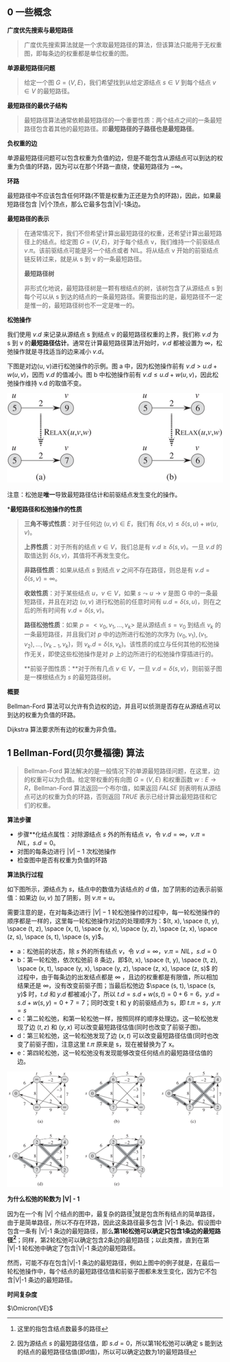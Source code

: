 ## 0 一些概念

**广度优先搜索与最短路径**

> 广度优先搜索算法就是一个求取最短路径的算法，但该算法只能用于无权重图，即每条边的权重都是单位权重的图。

**单源最短路径问题**

> 给定一个图 $G=(V, E)$，我们希望找到从给定源结点 $s \in V$ 到每个结点 $v \in V$ 的最短路径。

**最短路径的最优子结构**

> 最短路径算法通常依赖最短路径的一个重要性质：两个结点之间的一条最短路径包含着其他的最短路径。即**最短路径的子路径也是最短路径**。

**负权重的边**

单源最短路径问题可以包含权重为负值的边，但是不能包含从源结点可以到达的权重为负值的环路，因为可以在那个环路一直绕，使最短路径为 $-\infty$。

**环路**

最短路径中不应该包含任何环路(不管是权重为正还是为负的环路)，因此，如果最短路径包含 |V|个顶点，那么它最多包含|V|-1条边。

**最短路径的表示**

> 在通常情况下，我们不但希望计算出最短路径的权重，还希望计算出最短路径上的结点。给定图 $G=(V, E)$，对于每个结点 v，我们维持一个前驱结点 $v.\pi$。该前驱结点可能是另一个结点或者 NIL。将从结点 v 开始的前驱结点链反转过来，就是从 s 到 v 的一条最短路径。
>
> **最短路径树**
>
> 非形式化地说，最短路径树是一颗有根结点的树，该树包含了从源结点 s 到每个可以从 s 到达的结点的一条最短路径。需要指出的是，最短路径不一定是惟一的，最短路径树也不一定是唯一的。

**松弛操作**

我们使用 $v.d$ 来记录从源结点 s 到结点 v 的最短路径权重的上界，我们称 $v.d$ 为 s 到 v 的**最短路径估计**。通常在计算最短路径算法开始时，$v.d$ 都被设置为 $\infty$，松弛操作就是寻找适当的边来减小 $v.d$。

下图是对边(u, v)进行松弛操作的示例。图 a 中，因为松弛操作前有 $v.d > u.d + w(u, v)$，因而 $v.d$ 的值减小。图 b 中松弛操作前有 $v.d \leqslant u.d + w(u, v)$，因此松弛操作维持 v.d 的取值不变。

![PathWeightRelax](../static/image/PathWeightRelax.png)

注意：松弛是**唯一**导致最短路径估计和前驱结点发生变化的操作。

***最短路径和松弛操作的性质**

> **三角不等式性质**：对于任何边 $(u, v) \in E$，我们有 $\delta(s, v) \leqslant \delta(s, u) + w(u, v)$。
>
> **上界性质**：对于所有的结点 $v \in V$，我们总是有 $v.d \geqslant \delta(s, v)$。一旦 $v.d$ 的取值达到 $\delta(s, v)$，其值将不再发生变化。
>
> **非路径性质**：如果从结点 $s$ 到结点 $v$ 之间不存在路径，则总是有 $v.d  = \delta(s, v) = \infty$。
>
> **收敛性质**：对于某些结点 $u，v \in V$，如果 $s \leadsto u \rightarrow v$ 是图 G 中的一条最短路径，并且在对边 $(u, v)$ 进行松弛前的任意时间有 $u.d = \delta(s, u)$，则在之后的所有时间有 $v.d = \delta(s, v)$。
>
> **路径松弛性质**：如果 $p=<v_0, v_1, ... , v_k>$ 是从源结点 $s=v_0$ 到结点 $v_k$ 的一条最短路径，并且我们对 $p$ 中的边所进行松弛的次序为 $(v_0, v_1), (v_1, v_2), ... , (v_{k-1}, v_k)$，则 $v_k.d=\delta(s, v_k)$。该性质的成立与任何其他的松弛操作无关，即使这些松弛操作是对 $p$ 上的边所进行的松弛操作穿插进行的。
>
> **前驱子图性质：**对于所有几点 $v \in V$，一旦 $v.d = \delta(s, v)$，则前驱子图是一棵根结点为 $s$ 的最短路径树。

**概要**

Bellman-Ford 算法可以允许有负边权的边，并且可以侦测是否存在从源结点可以到达的权重为负值的环路。

Dijkstra 算法要求所有边的权重为非负值。



## 1 Bellman-Ford(贝尔曼福德) 算法

> Bellman-Ford 算法解决的是一般情况下的单源最短路径问题，在这里，边的权重可以为负值。给定带权重的有向图 $G=(V, E)$ 和权重函数 $w: E\rightarrow R$，Bellman-Ford 算法返回一个布尔值，如果返回 $FALSE$ 则表明有从源结点可达的权重为负的环路，否则返回 $TRUE$ 表示已经计算出最短路径和它们的权重。

**算法步骤**

- 步骤**化结点属性：对除源结点 $s$ 外的所有结点 $v$，令 $v.d = \infty$，$v.\pi = NIL$，$s.d = 0$。
- 对图的每条边进行 $|V| -1$ 次松弛操作
- 检查图中是否有权重为负值的环路

**算法执行过程**

如下图所示，源结点为 $s$，结点中的数值为该结点的 $d$ 值，加了阴影的边表示前驱值：如果边 $(u, v)$ 加了阴影，则 $v.\pi = u$。

需要注意的是，在对每条边进行 $|V| -1$ 轮松弛操作的过程中，每一轮松弛操作的顺序都是一样的，这里每一轮松弛操作对边的处理顺序为：$(t, x), \space (t, y),  \space (t, z),  \space (x, t),  \space (y, x),  \space (y, z),  \space (z, x),  \space (z, s),  \space (s, t),  \space (s, y)$。

- a：松弛前的状态，除 $s$ 外的所有结点 $v$，令 $v.d = \infty$，$v.\pi = NIL$，$s.d = 0$
- b：第一轮松弛，依次松弛前 8 条边，即$(t, x), \space (t, y),  \space (t, z),  \space (x, t),  \space (y, x),  \space (y, z),  \space (z, x),  \space (z, s)$ 的过程中，由于每条边的出发结点都是 $\infty$ ，且边的权重都是有限值，所以相加结果还是 $\infty$，没有改变前驱子图；当最后松弛边 $\space (s, t),  \space (s, y)$ 时，$t.d$ 和 $y.d$ 都被减小了，所以 $t.d = s.d + w(s, t) = 0 + 6 = 6$，$y.d = s.d + w(s, y) = 0 + 7 = 7$；同时改变 t 和 y 的前驱结点为 s，即 $t.\pi = s$，$y.\pi=s$
- c：第二轮松弛，和第一轮松弛一样，按照同样的顺序处理边。这一轮松弛发现了边 $(t, z)$ 和 $(y, x)$ 可以改变最短路径估值(同时也改变了前驱子图)。
- d：第三轮松弛，这一轮松弛发现了边 $(x, t)$ 可以改变最短路径估值(同时也改变了前驱子图)，注意这里 $t.\pi$ 原来是 s，现在被替换为了 x。
- e：第四轮松弛，这一轮松弛没有发现能够改变任何结点的最短路径估值的边。

![BellmanFord](../static/image/BellmanFord.png)

**为什么松弛的轮数为 |V| - 1**

因为在一个有 |V| 个结点的图中，最复杂的路径[^1]就是包含所有结点的简单路径，由于是简单路径，所以不存在环路，因此这条路径最多包含 |V|-1 条边。假设图中包含一条有 |V|-1 条边的最短路径，那么**第1轮松弛可以确定只包含1条边的最短路径[^2]**；同样，第2轮松弛可以确定包含2条边的最短路径；以此类推，直到在第 |V|-1 轮松弛中确定了包含|V|-1 条边的最短路径。 

然而，可能不存在包含|V|-1 条边的最短路径，例如上图中的例子就是，在最后一轮松弛操作中，每个结点的最短路径估值和前驱子图都未发生变化，因为它不包含|V|-1 条边的最短路径。

**时间复杂度**

$\Omicron(VE)$

 

[^1]: 这里的指包含结点数最多的路径
[^2]: 因为源结点 $s$ 的最短路径估值，即 $s.d = 0$，所以第1轮松弛可以确定 s 能到达的结点的最短路径估值(即d值)，所以可以确定边数为1的最短路径